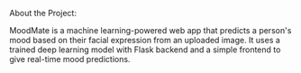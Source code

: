 About the Project:

MoodMate is a machine learning-powered web app that predicts a person's mood based on their facial expression from an uploaded image. It uses a trained deep learning model with Flask backend and a simple frontend to give real-time mood predictions.
